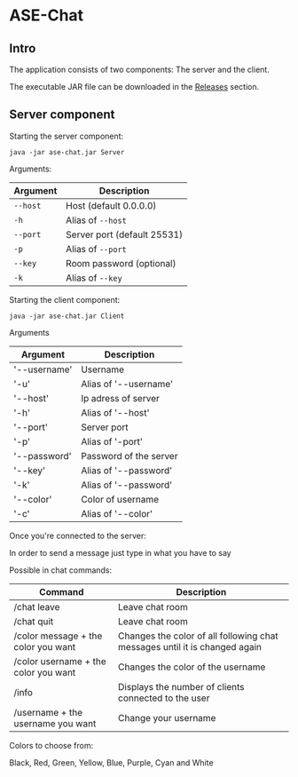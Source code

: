 # ASE-Chat

## Intro

The application consists of two components: The server and the client.

The executable JAR file can be downloaded in the [Releases](https://github.com/BjarneRest/ase-chat/releases) section.

## Server component

Starting the server component:

`java -jar ase-chat.jar Server`

Arguments:

| Argument 	        | Description                 	        |
|-------------------|--------------------------------------|
| `--host`   	      | Host (default 0.0.0.0)      	        |
| `-h`       	      | Alias of `--host`             	      |
| `--port`   	      | Server port (default 25531) 	        |
| `-p`       	      | Alias of `--port`             	      |
| `--key`    	      | Room password (optional)    	        |
| `-k`       	      | Alias of `--key`              	      |


Starting the client component:

`java -jar ase-chat.jar Client`

Arguments

| Argument     | Description            |
|--------------|------------------------|
| '--username' | Username               |
| '-u'         | Alias of '--username'  |
| '--host'     | Ip adress of server    |
| '-h'         | Alias of '--host'      |
| '--port'     | Server port            |
| '-p'         | Alias of '-port'       |
| '--password' | Password of the server |
| '--key'      | Alias of '--password'  |
| '-k'         | Alias of '--password'  |
| '--color'    | Color of username      |
| '-c'         | Alias of '--color'     |

Once you're connected to the server:

In order to send a message just type in what you have to say

Possible in chat commands:

| Command                              | Description                                                                |
|--------------------------------------|----------------------------------------------------------------------------|
| /chat leave                          | Leave chat room                                                            |
| /chat quit                           | Leave chat room                                                            |
| /color message + the color you want  | Changes the color of all following chat messages until it is changed again |
| /color username + the color you want | Changes the color of the username                                          |
| /info                                | Displays the number of clients connected to the user                       |
| /username + the username you want    | Change your username                                                       |

Colors to choose from:

Black, Red, Green, Yellow, Blue, Purple, Cyan and White